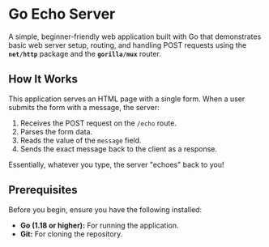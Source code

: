 # Go Echo Server 

A simple, beginner-friendly web application built with Go that demonstrates basic web server setup, routing, and handling POST requests using the **`net/http`** package and the **`gorilla/mux`** router.

## How It Works

This application serves an HTML page with a single form. When a user submits the form with a message, the server:

1.  Receives the POST request on the `/echo` route.
2.  Parses the form data.
3.  Reads the value of the `message` field.
4.  Sends the exact message back to the client as a response.

Essentially, whatever you type, the server "echoes" back to you!

## Prerequisites

Before you begin, ensure you have the following installed:

* **Go (1.18 or higher):** For running the application.
* **Git:** For cloning the repository.
